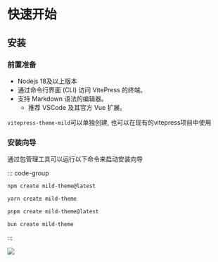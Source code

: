 # 快速开始

## 安装

### 前置准备

- Nodejs 18及以上版本
- 通过命令行界面 (CLI) 访问 VitePress 的终端。
- 支持 Markdown 语法的编辑器。
  - 推荐 VSCode 及其官方 Vue 扩展。

`vitepress-theme-mild`可以单独创建, 也可以在现有的vitepress项目中使用

### 安装向导

通过包管理工具可以运行以下命令来启动安装向导

::: code-group

```sh [npm]
npm create mild-theme@latest
```

```sh [yarn]
yarn create mild-theme
```

```sh [pnpm]
pnpm create mild-theme@latest
```

```sh [bun]
bun create mild-theme
```

:::

![](https://hacxy-1259720482.cos.ap-hongkong.myqcloud.com/images/Kapture%202024-12-31%20at%2011.58.09.gif)
